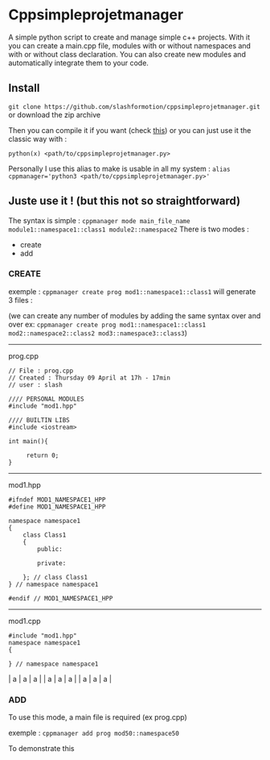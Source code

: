 # Cppsimpleprojetmanager

A simple python script to create and manage simple c++ projects.
With it you can create a main.cpp file, modules with or without namespaces and with or without class declaration. You can also create new modules and automatically integrate them to your code.
## Install

```git clone https://github.com/slashformotion/cppsimpleprojetmanager.git```   or download the zip archive

Then you can compile it if you want (check [this](https://openclassrooms.com/fr/courses/235344-apprenez-a-programmer-en-python/235020-distribuer-facilement-nos-programmes-python-avec-cx-freeze)) or you can just use it the classic way with :

 ```python(x) <path/to/cppsimpleprojetmanager.py>```

 Personally I use this alias to make is usable in all my system :
 ```alias cppmanager='python3 <path/to/cppsimpleprojetmanager.py>'```

 ## Juste use it ! (but this not so straightforward)

 The syntax is simple :
 ```cppmanager mode main_file_name module1::namespace1::class1 module2::namespace2```
There is two modes :
- create
- add

### CREATE


exemple : ```cppmanager create prog mod1::namespace1::class1``` will generate 3 files :

(we can create any number of modules by adding the same syntax over and over ex:
   ```cppmanager create prog mod1::namespace1::class1 mod2::namespace2::class2 mod3::namespace3::class3```)

-------
prog.cpp
```
// File : prog.cpp
// Created : Thursday 09 April at 17h - 17min
// user : slash

//// PERSONAL MODULES
#include "mod1.hpp"

//// BUILTIN LIBS
#include <iostream>

int main(){

     return 0;
}
```
-------
mod1.hpp

```
#ifndef MOD1_NAMESPACE1_HPP
#define MOD1_NAMESPACE1_HPP

namespace namespace1
{
    class Class1
    {
        public:

        private:

    }; // class Class1
} // namespace namespace1

#endif // MOD1_NAMESPACE1_HPP
```
-------
mod1.cpp
```
#include "mod1.hpp"
namespace namespace1
{

} // namespace namespace1
```

| a | a | a |
| a | a | a |
| a | a | a |





### ADD

To use this mode, a main file is required (ex prog.cpp)

exemple : ```cppmanager add prog mod50::namespace50```

To demonstrate this
